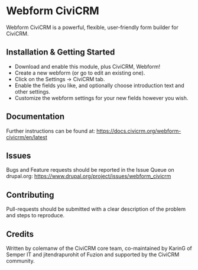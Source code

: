 Webform CiviCRM
===============

Webform CiviCRM is a powerful, flexible, user-friendly form builder for CiviCRM.

Installation & Getting Started
------------------------------

- Download and enable this module, plus CiviCRM, Webform!
- Create a new webform (or go to edit an existing one).
- Click on the Settings -> CiviCRM tab.
- Enable the fields you like, and optionally choose introduction text and other settings.
- Customize the webform settings for your new fields however you wish.

Documentation
-------------

Further instructions can be found at:
https://docs.civicrm.org/webform-civicrm/en/latest

Issues
------

Bugs and Feature requests should be reported in the Issue Queue on drupal.org:
https://www.drupal.org/project/issues/webform_civicrm

Contributing
------------

Pull-requests should be submitted with a clear description of the problem and steps to reproduce.

Credits
-------

Written by colemanw of the CiviCRM core team, co-maintained by KarinG of Semper IT and jitendrapurohit of Fuzion and supported by the CiviCRM community.
